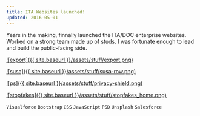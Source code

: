 ```yaml
---
title: ITA Websites launched!
updated: 2016-05-01 
---
```


Years in the making, finnally launched the ITA/DOC enterprise websites. Worked on a strong team made up of studs. I was fortunate enough to lead and build the public-facing side.

[![export]({{ site.baseurl }}/assets/stuff/export.png)](https://www.export.gov/)

[![susa]({{ site.baseurl }}/assets/stuff/susa-row.png)](https://www.selectusa.gov/)

[![ps]({{ site.baseurl }}/assets/stuff/privacy-shield.png)](https://www.privacyshield.gov/)

[![stopfakes]({{ site.baseurl }}/assets/stuff/stopfakes_home.png)](https://www.stopfakes.gov/)

`Visualforce` `Bootstrap` `CSS` `JavaScript` `PSD` `Unsplash` `Salesforce`